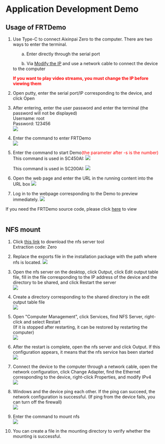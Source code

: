 # Application Development Demo

## Usage of FRTDemo

1. Use Type-C to connect Aixinpai Zero to the computer. There are two ways to enter the terminal.
	<p style="text-indent:2em;">a. Enter directly through the serial port</p>
	<p style="text-indent:2em;">b. Via <a href="https://axera-pi-zero-docs-cn.readthedocs.io/zh-cn/latest/doc_guide_faq.html"> Modify the IP</a> and use a network cable to connect the device to the computer</p>
	
	<font color="red"><b>If you want to play video streams, you must change the IP before viewing them</font></b>

2. Open putty, enter the serial port/IP corresponding to the device, and click Open<br />

3. After entering, enter the user password and enter the terminal (the password will not be displayed)<br />
Username: root<br />
Password: 123456<br />
![](./media/FAQ/FAQ_3.jpg)

4. Enter the command to enter FRTDemo<br />
![](./media/demo/demo_1.jpg)

5. Enter the command to start Demo<font color="red">(the parameter after -s is the number)</font><br />
	This command is used in SC450AI:
	![](./media/demo/demo_2.jpg)

	This command is used in SC200AI:
	![](./media/demo/demo_5.png)

6. Open the web page and enter the URL in the running content into the URL box
![](./media/demo/demo_3.jpg)

7. Log in to the webpage corresponding to the Demo to preview immediately.
![](./media/demo/demo_4.jpg)

If you need the FRTDemo source code, please click <a href="https://github.com/AXERA-TECH/ax620q_bsp_sdk">here</a> to view<br />
<br />


## NFS mount

1. Click <a href="https://pan.baidu.com/s/1ZhK5TAt4H6BPRn4bDA1oXA">this link</a> to download the nfs server tool<br />
Extraction code: Zero<br />

2. Replace the exports file in the installation package with the path where nfs is located.
![](./media/nfs/nfs_1.jpg)

4. Open the nfs server on the desktop, click Output, click Edit output table file, fill in the file corresponding to the IP address of the device and the directory to be shared, and click Restart the server<br />
![](./media/nfs/nfs_3.jpg)

5. Create a directory corresponding to the shared directory in the edit output table file<br />
![](./media/nfs/nfs_8.jpg)

6. Open "Computer Management", click Services, find NFS Server, right-click and select Restart<br />
(If it is stopped after restarting, it can be restored by restarting the computer)<br />
![](./media/nfs/nfs_2.jpg)

7. After the restart is complete, open the nfs server and click Output. If this configuration appears, it means that the nfs service has been started<br />
![](./media/nfs/nfs_4.jpg)

8. Connect the device to the computer through a network cable, open the network configuration, click Change Adapter, find the Ethernet corresponding to the device, right-click Properties, and modify IPv4<br />
![](./media/nfs/nfs_5.jpg)

9. Windows and the device ping each other. If the ping can succeed, the network configuration is successful. (If ping from the device fails, you can turn off the firewall)<br />
![](./media/nfs/nfs_6.jpg)

10. Enter the command to mount nfs<br />
![](./media/nfs/nfs_7.jpg)

11. You can create a file in the mounting directory to verify whether the mounting is successful.
